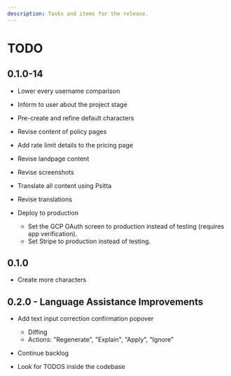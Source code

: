 ```yaml
---
description: Tasks and items for the release.
---
```


# TODO

## 0.1.0-14

- Lower every username comparison
- Inform to user about the project stage

- Pre-create and refine default characters
- Revise content of policy pages
- Add rate limit details to the pricing page
- Revise landpage content
- Revise screenshots
- Translate all content using Psitta
- Revise translations
- Deploy to production
  - Set the GCP OAuth screen to production instead of testing (requires app verification).
  - Set Stripe to production instead of testing.

## 0.1.0

- Create more characters

## 0.2.0 - Language Assistance Improvements

- Add text input correction confirmation popover
  - Diffing
  - Actions: "Regenerate", "Explain", "Apply", "Ignore"

- Continue backlog
- Look for TODOS inside the codebase
